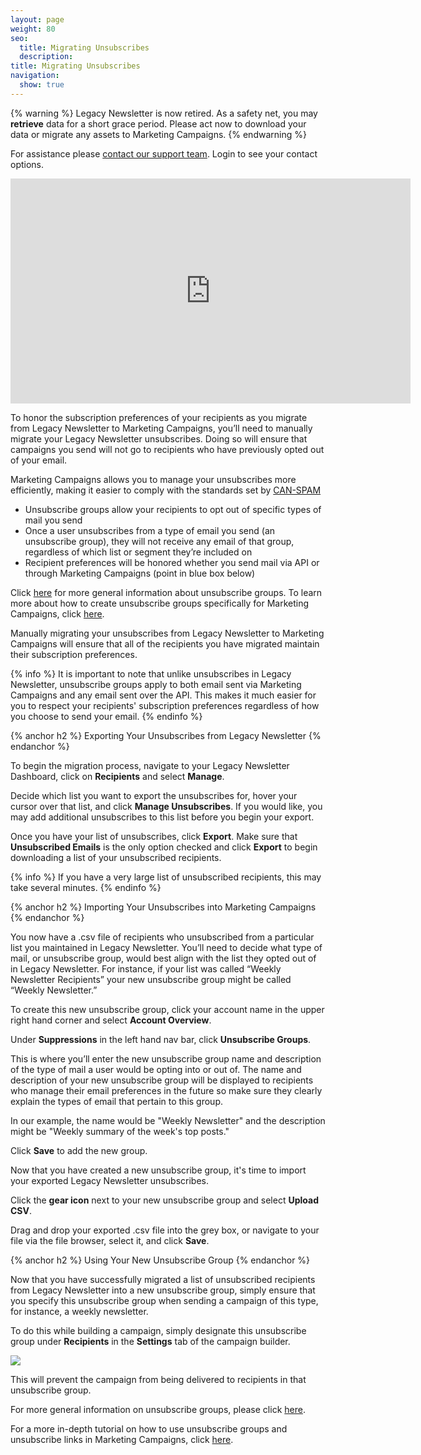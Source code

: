 ```yaml
---
layout: page
weight: 80
seo:
  title: Migrating Unsubscribes
  description:
title: Migrating Unsubscribes
navigation:
  show: true
---
```

{% warning %}
Legacy Newsletter is now retired.
As a safety net, you may **retrieve** data for a short grace period. Please act now to download your data or migrate any assets to Marketing Campaigns.
{% endwarning %}

For assistance please [contact our support team](https://support.sendgrid.com/). Login to see your contact options.

<iframe src="https://player.vimeo.com/video/136013004" width="640" height="360" frameborder="0" webkitallowfullscreen mozallowfullscreen allowfullscreen></iframe>

To honor the subscription preferences of your recipients as you migrate from Legacy Newsletter to Marketing Campaigns, you’ll need to manually migrate your Legacy Newsletter unsubscribes. Doing so will ensure that campaigns you send will not go to recipients who have previously opted out of your email.

Marketing Campaigns allows you to manage your unsubscribes more efficiently, making it easier to comply with the standards set by [CAN-SPAM]({{root_url}}/Glossary/can_spam.html)

* Unsubscribe groups allow your recipients to opt out of specific types of mail you send
* Once a user unsubscribes from a type of email you send (an unsubscribe group), they will not receive any email of that group, regardless of which list or segment they’re included on
* Recipient preferences will be honored whether you send mail via API or through Marketing Campaigns (point in blue box below)

Click [here]({{root_url}}/User_Guide/Suppressions/advanced_suppression_manager.html) for more general information about unsubscribe groups. To learn more about how to create unsubscribe groups specifically for Marketing Campaigns, click [here]({{root_url}}/Classroom/Basics/Marketing_Campaigns/unsubscribe_groups.html).

Manually migrating your unsubscribes from Legacy Newsletter to Marketing Campaigns will ensure that all of the recipients you have migrated maintain their subscription preferences.

{% info %}
It is important to note that unlike unsubscribes in Legacy Newsletter, unsubscribe groups apply to both email sent via Marketing Campaigns and any email sent over the API. This makes it much easier for you to respect your recipients' subscription preferences regardless of how you choose to send your email.
{% endinfo %}

{% anchor h2 %}
Exporting Your Unsubscribes from Legacy Newsletter
{% endanchor %}

To begin the migration process, navigate to your Legacy Newsletter Dashboard, click on **Recipients** and select **Manage**.

Decide which list you want to export the unsubscribes for, hover your cursor over that list, and click **Manage Unsubscribes**. If you would like, you may add additional unsubscribes to this list before you begin your export.

Once you have your list of unsubscribes, click **Export**. Make sure that **Unsubscribed Emails** is the only option checked and click **Export** to begin downloading a list of your unsubscribed recipients.

{% info %}
If you have a very large list of unsubscribed recipients, this may take several minutes.
{% endinfo %}

{% anchor h2 %}
Importing Your Unsubscribes into Marketing Campaigns
{% endanchor %}

You now have a .csv file of recipients who unsubscribed from a particular list you maintained in Legacy Newsletter. You’ll need to decide what type of mail, or unsubscribe group, would best align with the list they opted out of in Legacy Newsletter. For instance, if your list was called “Weekly Newsletter Recipients” your new unsubscribe group might be called “Weekly Newsletter.”

To create this new unsubscribe group, click your account name in the upper right hand corner and select **Account Overview**.

Under **Suppressions** in the left hand nav bar, click **Unsubscribe Groups**.

This is where you’ll enter the new unsubscribe group name and description of the type of mail a user would be opting into or out of. The name and description of your new unsubscribe group will be displayed to recipients who manage their email preferences in the future so make sure they clearly explain the types of email that pertain to this group.   

In our example, the name would be "Weekly Newsletter" and the description might be "Weekly summary of the week's top posts."

Click **Save** to add the new group.

Now that you have created a new unsubscribe group, it's time to import your exported Legacy Newsletter unsubscribes.

Click the **gear icon** next to your new unsubscribe group and select **Upload CSV**.

Drag and drop your exported .csv file into the grey box, or navigate to your file via the file browser, select it, and click **Save**.

{% anchor h2 %}
Using Your New Unsubscribe Group
{% endanchor %}

Now that you have successfully migrated a list of unsubscribed recipients from Legacy Newsletter into a new unsubscribe group, simply ensure that you specify this unsubscribe group when sending a campaign of this type, for instance, a weekly newsletter.

To do this while building a campaign, simply designate this unsubscribe group under **Recipients** in the **Settings** tab of the campaign builder.

![]({{root_url}}/images/select_unsubscribe_group.gif)

This will prevent the campaign from being delivered to recipients in that unsubscribe group.

For more general information on unsubscribe groups, please click [here]({{root_url}}/User_Guide/Suppressions/advanced_suppression_manager.html).

For a more in-depth tutorial on how to use unsubscribe groups and unsubscribe links in Marketing Campaigns, click [here]({{root_url}}/Classroom/Basics/Marketing_Campaigns/unsubscribe_groups.html).
